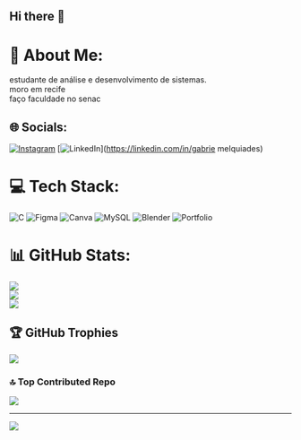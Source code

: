 ## Hi there 👋

<!--
**gabrielmelquiades3/gabrielmelquiades3** is a ✨ _special_ ✨ repository because its `README.md` (this file) appears on your GitHub profile.

Here are some ideas to get you started:

- 🔭 I’m currently working on ...
- 🌱 I’m currently learning ...
- 👯 I’m looking to collaborate on ...
- 🤔 I’m looking for help with ...
- 💬 Ask me about ...
- 📫 How to reach me: ...
- 😄 Pronouns: ...
- ⚡ Fun fact: ...
-->
# 💫 About Me:
estudante de análise e desenvolvimento de sistemas.<br>moro em recife<br>faço faculdade no senac


## 🌐 Socials:
[![Instagram](https://img.shields.io/badge/Instagram-%23E4405F.svg?logo=Instagram&logoColor=white)](https://instagram.com/gabriel_studart) [![LinkedIn](https://img.shields.io/badge/LinkedIn-%230077B5.svg?logo=linkedin&logoColor=white)](https://linkedin.com/in/gabrie melquiades) 

# 💻 Tech Stack:
![C](https://img.shields.io/badge/c-%2300599C.svg?style=for-the-badge&logo=c&logoColor=white) ![Figma](https://img.shields.io/badge/figma-%23F24E1E.svg?style=for-the-badge&logo=figma&logoColor=white) ![Canva](https://img.shields.io/badge/Canva-%2300C4CC.svg?style=for-the-badge&logo=Canva&logoColor=white) ![MySQL](https://img.shields.io/badge/mysql-4479A1.svg?style=for-the-badge&logo=mysql&logoColor=white) ![Blender](https://img.shields.io/badge/blender-%23F5792A.svg?style=for-the-badge&logo=blender&logoColor=white) ![Portfolio](https://img.shields.io/badge/Portfolio-%23000000.svg?style=for-the-badge&logo=firefox&logoColor=#FF7139)
# 📊 GitHub Stats:
![](https://github-readme-stats.vercel.app/api?username=gabrielmelquiades3&theme=shadow_green&hide_border=false&include_all_commits=false&count_private=false)<br/>
![](https://github-readme-streak-stats.herokuapp.com/?user=gabrielmelquiades3&theme=shadow_green&hide_border=false)<br/>
![](https://github-readme-stats.vercel.app/api/top-langs/?username=gabrielmelquiades3&theme=shadow_green&hide_border=false&include_all_commits=false&count_private=false&layout=compact)

## 🏆 GitHub Trophies
![](https://github-profile-trophy.vercel.app/?username=gabrielmelquiades3&theme=radical&no-frame=false&no-bg=true&margin-w=4)

### 🔝 Top Contributed Repo
![](https://github-contributor-stats.vercel.app/api?username=gabrielmelquiades3&limit=5&theme=dark&combine_all_yearly_contributions=true)

---
[![](https://visitcount.itsvg.in/api?id=gabrielmelquiades3&icon=0&color=0)](https://visitcount.itsvg.in)

<!-- Proudly created with GPRM ( https://gprm.itsvg.in ) -->
